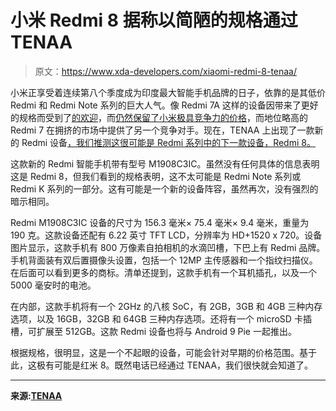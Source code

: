 # 小米 Redmi 8 据称以简陋的规格通过 TENAA

> 原文：<https://www.xda-developers.com/xiaomi-redmi-8-tenaa/>

小米正享受着连续第八个季度成为印度最大智能手机品牌的日子，依靠的是其低价 Redmi 和 Redmi Note 系列的巨大人气。像 Redmi 7A 这样的设备因带来了更好的规格而受到了[的欢迎](https://www.xda-developers.com/xiaomi-redmi-7a-review-great-phone-even-greater-pricing/)，而[仍然保留了小米极具竞争力的价格](https://www.xda-developers.com/xiaomi-redmi-7a-india-launched-snapdragon-439-sony-imx486-12mp-rs-5999/)，而地位略高的 Redmi 7 在拥挤的市场中提供了另一个竞争对手。现在，TENAA 上出现了一款新的 Redmi 设备[，我们推测这很可能是 Redmi 系列中的下一款设备，Redmi 8。](http://shouji.tenaa.com.cn/Mobile/MobileDetail.aspx?code=iOkwV7UWhfBT7wenlphQge%2F%2Fjy5%2BTSKe%2FAWUmZEyIVPmAr%2BFZCVB3Q%3D%3D)

这款新的 Redmi 智能手机带有型号 M1908C3IC。虽然没有任何具体的信息表明这是 Redmi 8，但我们看到的规格表明，这不太可能是 Redmi Note 系列或 Redmi K 系列的一部分。这有可能是一个新的设备阵容，虽然再次，没有强烈的暗示相同。

Redmi M1908C3IC 设备的尺寸为 156.3 毫米× 75.4 毫米× 9.4 毫米，重量为 190 克。这款设备还配有 6.22 英寸 TFT LCD，分辨率为 HD+1520 x 720。设备图片显示，这款手机有 800 万像素自拍相机的水滴凹槽，下巴上有 Redmi 品牌。手机背面装有双后置摄像头设置，包括一个 12MP 主传感器和一个指纹扫描仪。在后面可以看到更多的商标。清单还提到，这款手机有一个耳机插孔，以及一个 5000 毫安时的电池。

在内部，这款手机将有一个 2GHz 的八核 SoC，有 2GB，3GB 和 4GB 三种内存选项，以及 16GB，32GB 和 64GB 三种内存选项。还将有一个 microSD 卡插槽，可扩展至 512GB。这款 Redmi 设备也将与 Android 9 Pie 一起推出。

根据规格，很明显，这是一个不起眼的设备，可能会针对早期的价格范围。基于此，这极有可能是红米 8。既然电话已经通过 TENAA，我们很快就会知道了。

* * *

**来源:[TENAA](http://shouji.tenaa.com.cn/Mobile/MobileDetail.aspx?code=iOkwV7UWhfBT7wenlphQge%2F%2Fjy5%2BTSKe%2FAWUmZEyIVPmAr%2BFZCVB3Q%3D%3D)**